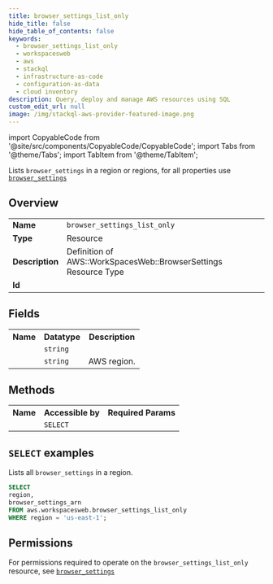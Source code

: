 ```yaml
---
title: browser_settings_list_only
hide_title: false
hide_table_of_contents: false
keywords:
  - browser_settings_list_only
  - workspacesweb
  - aws
  - stackql
  - infrastructure-as-code
  - configuration-as-data
  - cloud inventory
description: Query, deploy and manage AWS resources using SQL
custom_edit_url: null
image: /img/stackql-aws-provider-featured-image.png
---
```


import CopyableCode from '@site/src/components/CopyableCode/CopyableCode';
import Tabs from '@theme/Tabs';
import TabItem from '@theme/TabItem';

Lists <code>browser_settings</code> in a region or regions, for all properties use <a href="/services/serviceName/browser_settings/"><code>browser_settings</code></a>

## Overview
<table>
<tbody>
<tr><td><b>Name</b></td><td><code>browser_settings_list_only</code></td></tr>
<tr><td><b>Type</b></td><td>Resource</td></tr>
<tr><td><b>Description</b></td><td>Definition of AWS::WorkSpacesWeb::BrowserSettings Resource Type</td></tr>
<tr><td><b>Id</b></td><td><CopyableCode code="aws.workspacesweb.browser_settings_list_only" /></td></tr>
</tbody>
</table>

## Fields
<table>
<tbody>
<tr><th>Name</th><th>Datatype</th><th>Description</th></tr><tr><td><CopyableCode code="browser_settings_arn" /></td><td><code>string</code></td><td></td></tr>
<tr><td><CopyableCode code="region" /></td><td><code>string</code></td><td>AWS region.</td></tr>
</tbody>
</table>

## Methods

<table>
<tbody>
  <tr>
    <th>Name</th>
    <th>Accessible by</th>
    <th>Required Params</th>
  </tr>
  <tr>
    <td><CopyableCode code="list_resources" /></td>
    <td><code>SELECT</code></td>
    <td><CopyableCode code="region" /></td>
  </tr>
</tbody>
</table>

## `SELECT` examples
Lists all <code>browser_settings</code> in a region.
```sql
SELECT
region,
browser_settings_arn
FROM aws.workspacesweb.browser_settings_list_only
WHERE region = 'us-east-1';
```


## Permissions

For permissions required to operate on the <code>browser_settings_list_only</code> resource, see <a href="/services/workspacesweb/browser_settings/#permissions"><code>browser_settings</code></a>

